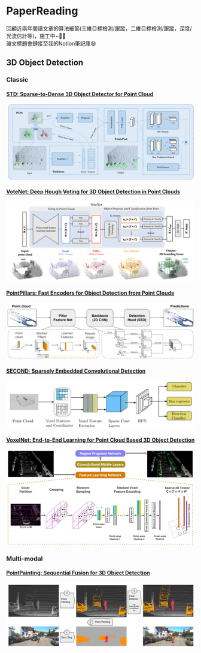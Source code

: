 # PaperReading   
回顧近兩年閱讀文章的算法細節(三維目標檢測/跟蹤，二維目標檢測/跟蹤，深度/光流估計等)，施工中~:star2::fire:    
論文標題會鏈接至我的Notion筆記庫😄

## 3D Object Detection

### Classic

#### [STD: Sparse-to-Dense 3D Object Detector for Point Cloud](https://distinct-reading-260.notion.site/STD-4498cfd9582c443f89224355c0828ea4)  
![](https://github.com/LeoZhiheng/PaperReading/blob/main/PaperPicture/STD.png)

#### [VoteNet: Deep Hough Voting for 3D Object Detection in Point Clouds](https://distinct-reading-260.notion.site/VoteNet-828064ac02db49a6a4a302d4db00054e)  
![](https://github.com/LeoZhiheng/PaperReading/blob/main/PaperPicture/VoteNet.png)

#### [PointPillars: Fast Encoders for Object Detection from Point Clouds](https://distinct-reading-260.notion.site/PointPillar-2a78ef5761ba4736adce2c20027f9f80)      
![](https://github.com/LeoZhiheng/PaperReading/blob/main/PaperPicture/PointPillars.png)

#### [SECOND: Sparsely Embedded Convolutional Detection](https://distinct-reading-260.notion.site/VoxelNet-bf05c794364248af81eff1d14bc465b5)     
![](https://github.com/LeoZhiheng/PaperReading/blob/main/PaperPicture/Second.png)

#### [VoxelNet: End-to-End Learning for Point Cloud Based 3D Object Detection](https://distinct-reading-260.notion.site/VoxelNet-2be72e5916f347359e8b4d37d26e877d)     
![](https://github.com/LeoZhiheng/PaperReading/blob/main/PaperPicture/VoxelNet.png)

### Multi-modal
#### [PointPainting: Sequential Fusion for 3D Object Detection](https://distinct-reading-260.notion.site/55a00d1884354ff9ad987a2d6eb03f61)  
![](https://github.com/LeoZhiheng/PaperReading/blob/main/PaperPicture/PointPainting.png)
